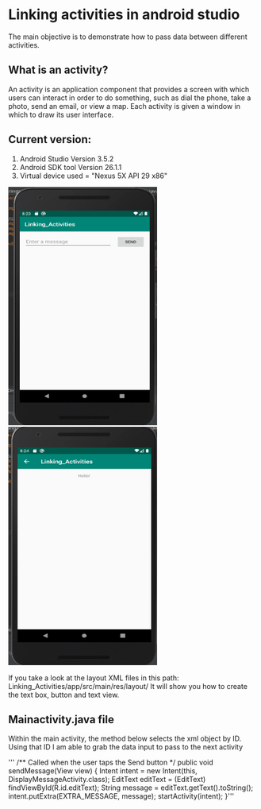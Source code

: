 # Linking activities in android studio 

The main objective is to demonstrate how to pass data between different activities. 

## What is an activity? 
An activity is an application component that provides a screen with which users can interact in order to do something, such as dial the phone, take a photo, send an email, or view a map. Each activity is given a window in which to draw its user interface.

## Current version:
  1) Android Studio Version 3.5.2
  2) Android SDK tool Version 26.1.1
  3) Virtual device used = "Nexus 5X API 29 x86"
  
  
  
<img src="images/HomeScreenOfActivity.png" width="300" height="480" >
<img src="images/2ndActivity.png" width="300" height="480" >


If you take a look at the layout XML files in this path:
Linking_Activities/app/src/main/res/layout/
It will show you how to create the text box, button and text view. 


## Mainactivity.java file

Within the main activity, the method below selects the xml object by ID. Using that ID I am able to grab the data input to pass to the next activity

'''    /** Called when the user taps the Send button */
    public void sendMessage(View view) {
        Intent intent = new Intent(this, DisplayMessageActivity.class);
        EditText editText = (EditText) findViewById(R.id.editText);
        String message = editText.getText().toString();
        intent.putExtra(EXTRA_MESSAGE, message);
        startActivity(intent);
    }'''





